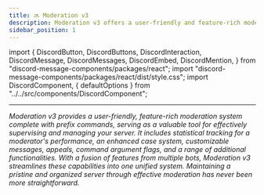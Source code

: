 ```yaml
---
title: 🔜 Moderation v3
description: Moderation v3 offers a user-friendly and feature-rich moderation system with prefix commands, making it a valuable tool for effortlessly overseeing and managing your server. Statistics to track a moderator's career, new and improved cases system, message customization, appeals, command argument flags, and much more.
sidebar_position: 1
---
```

import {
  DiscordButton,
  DiscordButtons,
  DiscordInteraction,
  DiscordMessage,
  DiscordMessages,
  DiscordEmbed,
  DiscordMention,
} from "discord-message-components/packages/react";
import "discord-message-components/packages/react/dist/style.css";
import DiscordComponent, { defaultOptions } from "../../src/components/DiscordComponent";

---

*Moderation v3 provides a user-friendly, feature-rich moderation system complete with prefix commands, serving as a valuable tool for effectively supervising and managing your server. It includes statistical tracking for a moderator's performance, an enhanced case system, customizable messages, appeals, command argument flags, and a range of additional functionalities. With a fusion of features from multiple bots, Moderation v3 streamlines these capabilities into one unified system. Maintaining a pristine and organized server through effective moderation has never been more straightforward.*


